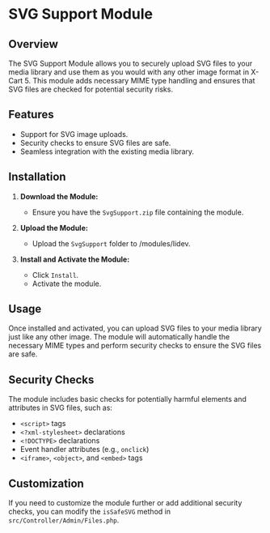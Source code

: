 # SVG Support Module

## Overview

The SVG Support Module allows you to securely upload SVG files to your media library and use them as you would with any other image format in X-Cart 5. This module adds necessary MIME type handling and ensures that SVG files are checked for potential security risks.

## Features

- Support for SVG image uploads.
- Security checks to ensure SVG files are safe.
- Seamless integration with the existing media library.

## Installation

1. **Download the Module:**
   - Ensure you have the `SvgSupport.zip` file containing the module.

2. **Upload the Module:**
   - Upload the `SvgSupport` folder to /modules/Iidev.

3. **Install and Activate the Module:**
   - Click `Install`.
   - Activate the module.

## Usage

Once installed and activated, you can upload SVG files to your media library just like any other image. The module will automatically handle the necessary MIME types and perform security checks to ensure the SVG files are safe.

## Security Checks

The module includes basic checks for potentially harmful elements and attributes in SVG files, such as:

- `<script>` tags
- `<?xml-stylesheet>` declarations
- `<!DOCTYPE>` declarations
- Event handler attributes (e.g., `onclick`)
- `<iframe>`, `<object>`, and `<embed>` tags

## Customization

If you need to customize the module further or add additional security checks, you can modify the `isSafeSVG` method in `src/Controller/Admin/Files.php`.
